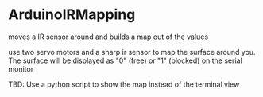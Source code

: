 # ArduinoIRMapping
moves a IR sensor around and builds a map out of the values

use two servo motors and a sharp ir sensor to map the surface around you.
The surface will be displayed as "0" (free) or "1" (blocked) on the serial monitor

TBD:
Use a python script to show the map instead of the terminal view
